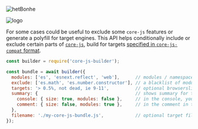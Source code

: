 ![hetBonhe](https://user-images.githubusercontent.com/100541950/155905227-0656559c-daaf-4b1e-8f90-c6483ef77211.png)

![logo](https://user-images.githubusercontent.com/2213682/146607186-8e13ddef-26a4-4ebf-befd-5aac9d77c090.png)

For some cases could be useful to exclude some `core-js` features or generate a polyfill for target engines. This API helps conditionally include or exclude certain parts of [`core-js`](https://github.com/zloirock/core-js), build for targets [specified in `core-js-compat` format](https://github.com/zloirock/core-js/tree/master/packages/core-js-compat#targets-option).

```js
const builder = require('core-js-builder');

const bundle = await builder({
  modules: ['es', 'esnext.reflect', 'web'],      // modules / namespaces, by default - all `core-js` modules
  exclude: ['es.math', 'es.number.constructor'], // a blacklist of modules / namespaces, by default - empty list
  targets: '> 0.5%, not dead, ie 9-11',          // optional browserslist or core-js-compat format query
  summary: {                                     // shows summary for the bundle, disabled by default:
    console: { size: true, modules: false },     // in the console, you could specify required parts or set `true` for enable all of them
    comment: { size: false, modules: true },     // in the comment in the target file, similarly to `summary.console`
  },
  filename: './my-core-js-bundle.js',            // optional target filename, if it's missed a file will not be created
});
```
